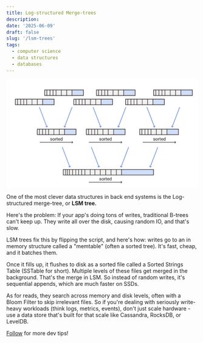 ```yaml
---
title: Log-structured Merge-trees
description: 
date: '2025-06-09'
draft: false
slug: '/lsm-trees'
tags:
  - computer science
  - data structures
  - databases
---
```


![LSM tree](./lsm-tree.png)

One of the most clever data structures in back end systems is the Log-structured merge-tree, or **LSM tree.**

Here's the problem: If your app's doing tons of writes, traditional B-trees can't keep up. They write all over the disk, causing random IO, and that's slow.

LSM trees fix this by flipping the script, and here's how: writes go to an in memory structure called a "memtable" (often a sorted tree). It's fast, cheap, and it batches them.

Once it fills up, it flushes to disk as a sorted file called a Sorted Strings Table (SSTable for short). Multiple levels of these files get merged in the background. That's the merge in LSM. So instead of random writes, it's sequential appends, which are much faster on SSDs.

As for reads, they search across memory and disk levels, often with a Bloom Filter to skip irrelevant files. So if you're dealing with seriously write-heavy workloads (think logs, metrics, events), don't just scale hardware - use a data store that's built for that scale like Cassandra, RocksDB, or LevelDB.

[Follow](https://www.linkedin.com/in/john-pratt787) for more dev tips!

